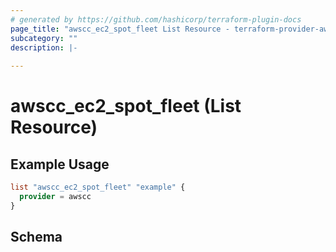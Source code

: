 ```yaml
---
# generated by https://github.com/hashicorp/terraform-plugin-docs
page_title: "awscc_ec2_spot_fleet List Resource - terraform-provider-awscc"
subcategory: ""
description: |-
  
---
```


# awscc_ec2_spot_fleet (List Resource)



## Example Usage

```terraform
list "awscc_ec2_spot_fleet" "example" {
  provider = awscc
}
```

<!-- schema generated by tfplugindocs -->
## Schema

